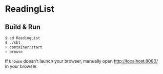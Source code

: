 # ReadingList #

## Build & Run ##

```sh
$ cd ReadingList
$ ./sbt
> container:start
> browse
```

If `browse` doesn't launch your browser, manually open [http://localhost:8080/](http://localhost:8080/) in your browser.
